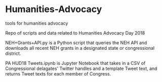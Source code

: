 # Humanities-Advocacy
tools for humanities advocacy

Repo of scripts and data related to Humanities Advocacy Day 2018

NEH+Grants+API.py is a Python script that queries the NEH API and downloads all recent NEH grants in a designated state or congressional district.

PA HUD18 Tweets.ipynb is Jupyter Notebook that takes in a CSV of Congressional delagates' Twitter handles and a template Tweet text, and returns Tweet texts for each member of Congress.  
